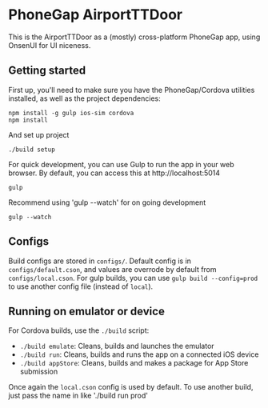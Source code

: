 # PhoneGap AirportTTDoor

This is the AirportTTDoor as a (mostly) cross-platform PhoneGap app, using OnsenUI for UI niceness.

## Getting started

First up, you'll need to make sure you have the PhoneGap/Cordova utilities installed, as well as the project dependencies:

    npm install -g gulp ios-sim cordova
    npm install

And set up project

    ./build setup

For quick development, you can use Gulp to run the app in your web browser. By default, you can access this at http://localhost:5014

    gulp

Recommend using 'gulp --watch' for on going development

    gulp --watch

## Configs

Build configs are stored in `configs/`. Default config is in `configs/default.cson`, and values are overrode by default from `configs/local.cson`. For gulp builds, you can use `gulp build --config=prod` to use another config file (instead of `local`).

## Running on emulator or device

For Cordova builds, use the `./build` script:

* `./build emulate`: Cleans, builds and launches the emulator
* `./build run`: Cleans, builds and runs the app on a connected iOS device
* `./build appStore`: Cleans, builds and makes a package for App Store submission

Once again the `local.cson` config is used by default. To use another build, just pass the name in like './build run prod'